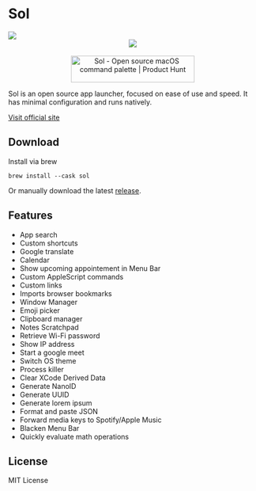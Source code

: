 # Sol

<img src="https://raw.githubusercontent.com/ospfranco/sol/main/header2.png" align="center"/>

<br/>
<div align="center">
  <a align="center" href="https://twitter.com/ospfranco">
    <img src="https://img.shields.io/twitter/follow/ospfranco?label=Follow%20%40ospfranco&style=social" />
  </a>
  <br/>
  <br/>
  <a align="center" href="https://www.producthunt.com/posts/sol-2?utm_source=badge-top-post-badge&utm_medium=badge&utm_souce=badge-sol&#0045;2" target="_blank"><img src="https://api.producthunt.com/widgets/embed-image/v1/top-post-badge.svg?post_id=336659&theme=dark&period=daily" alt="Sol - Open&#0032;source&#0032;macOS&#0032;command&#0032;palette | Product Hunt" style="width: 250px; height: 54px;" width="250" height="54" /></a>
</div>

Sol is an open source app launcher, focused on ease of use and speed. It has minimal configuration and runs natively.

[Visit official site](https://sol.ospfranco.com)

## Download

Install via brew

```
brew install --cask sol
```

Or manually download the latest [release](https://github.com/ospfranco/sol/tree/main/releases).

## Features

- App search
- Custom shortcuts
- Google translate
- Calendar
- Show upcoming appointement in Menu Bar
- Custom AppleScript commands
- Custom links
- Imports browser bookmarks
- Window Manager
- Emoji picker
- Clipboard manager
- Notes Scratchpad
- Retrieve Wi-Fi password
- Show IP address
- Start a google meet
- Switch OS theme
- Process killer
- Clear XCode Derived Data
- Generate NanoID
- Generate UUID
- Generate lorem ipsum
- Format and paste JSON
- Forward media keys to Spotify/Apple Music
- Blacken Menu Bar
- Quickly evaluate math operations

## License

MIT License
